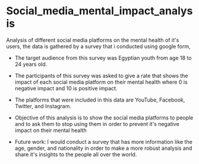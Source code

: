 # Social_media_mental_impact_analysis
Analysis of different social media platforms on the mental health of it's users, the data is gathered by a survey that i conducted using google form,
- The target audience from this survey was Egyptian youth from age 18 to 24 years old.
- The participants of this survey was asked to give a rate that shows the impact of each social media platform on their mental health 
   where 0 is negative impact and 10 is positive impact.
- The platforms that were included in this data are YouTube, Facebook, Twitter, and Instagram.

- Objective of this analysis is to show the social media platforms to people and to ask them to stop using them in order to prevent it's negative impact on their mental health
- Future work: I would conduct a survey that has more information like the age, gender, and nationality in order to make a more robust analysis and share it's insights to the     people all over the world.


